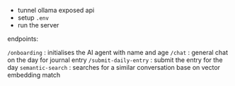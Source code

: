 - tunnel ollama exposed api
- setup `.env`
- run the server


endpoints:

`/onboarding` : initialises the AI agent with name and age
`/chat` : general chat on the day for journal entry
`/submit-daily-entry` : submit the entry for the day
`semantic-search` : searches for a similar conversation base on vector embedding match 
